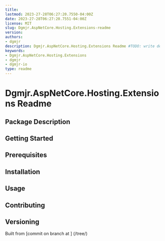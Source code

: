 ```yaml
---
title:
lastmod: 2023-27-28T06:27:20.7550-04:00Z
date: 2023-27-28T06:27:20.7551-04:00Z
license: MIT
slug: Dgmjr.AspNetCore.Hosting.Extensions-readme
version:
authors:
- dgmjr
description: Dgmjr.AspNetCore.Hosting.Extensions Readme #TODO: write description for Dgmjr.AspNetCore.Hosting.Extensions Readme
keywords:
- Dgmjr.AspNetCore.Hosting.Extensions
- dgmjr
- dgmjr-io
type: readme
---
```

# Dgmjr.AspNetCore.Hosting.Extensions Readme
<!-- TODO: Write the contents of the Dgmjr.AspNetCore.Hosting.Extensions Readme file -->
## Package Description
## Getting Started
## Prerequisites
## Installation
## Usage
## Contributing
## Versioning
Built from [commit  on branch  at ]
(/tree/)
